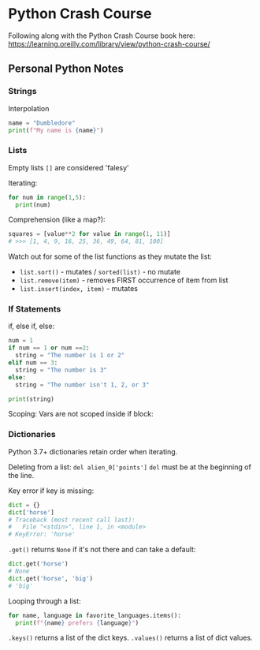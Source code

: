 # Python Crash Course

Following along with the Python Crash Course book here: https://learning.oreilly.com/library/view/python-crash-course/

## Personal Python Notes

### Strings

Interpolation
```python
name = "Dumbledore"
print(f"My name is {name}")
```

### Lists

Empty lists `[]` are considered 'falesy'

Iterating:
```python
for num in range(1,5):
  print(num)
```

Comprehension (like a map?):
```python
squares = [value**2 for value in range(1, 11)]
# >>> [1, 4, 9, 16, 25, 36, 49, 64, 81, 100]
```

Watch out for some of the list functions as they mutate the list:
- `list.sort()` - mutates / `sorted(list)` - no mutate
- `list.remove(item)` - removes FIRST occurrence of item from list
- `list.insert(index, item)` - mutates

### If Statements

if, else if, else:
```python
num = 1
if num == 1 or num ==2:
  string = "The number is 1 or 2"
elif num == 3:
  string = "The number is 3"
else:
  string = "The number isn't 1, 2, or 3"

print(string)
```
Scoping: Vars are not scoped inside if block:

### Dictionaries

Python 3.7+ dictionaries retain order when iterating.

Deleting from a list: `del alien_0['points']`
`del` must be at the beginning of the line.

Key error if key is missing:
```python
dict = {}
dict['horse']
# Traceback (most recent call last):
#   File "<stdin>", line 1, in <module>
# KeyError: 'horse'
```
`.get()` returns `None` if it's not there and can take a default:
```python
dict.get('horse')
# None
dict.get('horse', 'big')
# 'big'
```

Looping through a list:
```python
for name, language in favorite_languages.items():
  print(f"{name} prefers {language}")
```

`.keys()` returns a list of the dict keys.
`.values()` returns a list of dict values.
